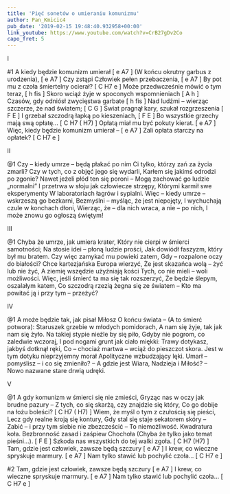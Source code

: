```yaml
---
title: 'Pięć sonetów o umieraniu komunizmu'
author: Pan_Kmicic4
pub_date: '2019-02-15 19:48:40.932958+00:00'
link_youtube: https://www.youtube.com/watch?v=CrB27gDv2Co
capo_fret: 5
---
```


I

#1
A kiedy będzie komunizm umierał [ e A7 ]
(W końcu okrutny garbus z urodzenia), [ e A7 ]
Czy zstąpi Człowiek pełen przebaczenia, [ e A7 ]
By pot mu z czoła śmiertelny ocierał? [ C H7 e ]
Może przedwcześnie mówić o tym teraz, [ h fis ]
Skoro wciąż żyje w spoconych wspomnieniach [ A h ]
Czasów, gdy odniósł zwycięstwa garbate [ h fis ]
Nad ludźmi – wierząc szczerze, że nad światem; [ C G ]
Świat pragnął kary, szukał rozgrzeszenia [ F E ]
I grzebał szczodrą łapką po kieszeniach, [ F E ]
Bo wszystkie grzechy mają swą opłatę… [ C H7 ( H7) ]
Opłatą miał mu być pokuty kierat. [ e A7 ]
Więc, kiedy będzie komunizm umierał – [ e A7 ]
Zali opłata starczy na opłatek? [ C H7 e ]

II

@1
Czy – kiedy umrze – będą płakać po nim
Ci tylko, którzy zań za życia zmarli?
Czy w tych, co z objęć jego się wydarli,
Karłem się jakimś odrodzi po zgonie?
Nawet jeżeli płód ten się poroni –
Mogą zachować go ludzie „normalni”
I przetrwa w słoju jak człowiecze strzępy,
Którymi karmił swe eksperymenty
W laboratoriach łagrów i sypialni.
Więc – kiedy umrze – wskrzeszą go bezkarni,
Bezmyślni – myśląc, że jest niepojęty,
I wychuchają czule w konchach dłoni,
Wierząc, że – dla nich wraca, a nie – po nich,
I może znowu go ogłoszą świętym!

III

@1
Chyba że umrze, jak umiera krater,
Który nie cierpi w śmierci samotności;
Na stosie idei – płoną ludzie prości,
Jak dowiódł faszyzm, który był mu bratem.
Czy więc zamykać mu powieki zatem,
Gdy – rozpalone oczy do białości?
Chce kartezjańska Europa wierzyć,
Że jest skazańca wolą – żyć lub nie żyć,
A ziemię wszędzie użyźniają kości
Tych, co nie mieli – woli możliwości.
Więc, jeśli śmierć ta ma się tak rozszerzyć,
Że będzie ślepym, oszalałym katem,
Co szczodrą rzezią żegna się ze światem –
Kto ma powitać ją i przy tym – przeżyć?

IV

@1
A może będzie tak, jak pisał Miłosz
O końcu świata – (A to śmierć potwora):
Staruszek grzebie w młodych pomidorach,
A nam się żyje, tak jak nam się żyło.
Na takiej stypie nieźle by się piło,
Gdyby nie pogrom, co zaledwie wczoraj,
I pod nogami grunt jak ciało miękki:
Trawy dotykasz, jakbyś dotknął ręki,
Co – chociaż martwa – wciąż do pieszczot skora.
Jest w tym dotyku nieprzyjemny morał
Apolityczne wzbudzający lęki.
Umarł – pomyślisz – i co się zmieniło? –
A gdzie jest Wiara, Nadzieja i Miłość? –
Nowo nazwane stare drwią udręki.

V

@1
A gdy komunizm w śmierci się nie zmieści,
Gryząc nas w oczy jak brudne pazury –
Z tych, co się skarżą, czy znajdzie się który,
Co go dobije na łożu boleści? [ C H7 ( H7) ]
Wiem, że myśl o tym z czułością się pieści,
Lecz gdy realne kroją się kontury,
Gdy stal się staje sekatorem skóry –
Zabić – i przy tym siebie nie zbezcześcić –
To niemożliwość. Kwadratura koła.
Bezbronność zasad i zaśpiew Chochoła
(Chyba że tylko jako temat pieśni…). [ F E ]
Szkoda nas wszystkich do tej walki zgoła.  [ C H7 (H7) ]
Tam, gdzie jest człowiek, zawsze będą szczury [ e A7 ]
I krew, co wieczne spryskuje marmury. [ e A7 ]
Nam tylko stawić lub pochylić czoła…  [ C H7 e ]

#2
Tam, gdzie jest człowiek, zawsze będą szczury [ e A7 ]
I krew, co wieczne spryskuje marmury. [ e A7 ]
Nam tylko stawić lub pochylić czoła… [ C H7 e ]
